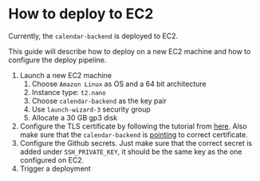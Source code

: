 # How to deploy to EC2

Currently, the `calendar-backend` is deployed to EC2.

This guide will describe how to deploy on a new EC2 machine and how to configure the deploy pipeline.

1. Launch a new EC2 machine
    1. Choose `Amazon Linux` as OS and a 64 bit architecture
    2. Instance type: `t2.nano`
    3. Choose `calendar-backend` as the key pair
    4. Use `launch-wizard-3` security group
    5. Allocate a 30 GB gp3 disk
2. Configure the TLS certificate by following the tutorial from [here](https://certbot.eff.org/instructions?ws=other&os=pip). Also make sure that the `calendar-backend` is [pointing](https://github.com/calendar-team/calendar-backend/blob/master/src/lib.rs#L308-L313) to correct certificate.
3. Configure the Github secrets. Just make sure that the correct secret is added under `SSH_PRIVATE_KEY`, it should be the same key as the one configured on EC2.
4. Trigger a deployment
